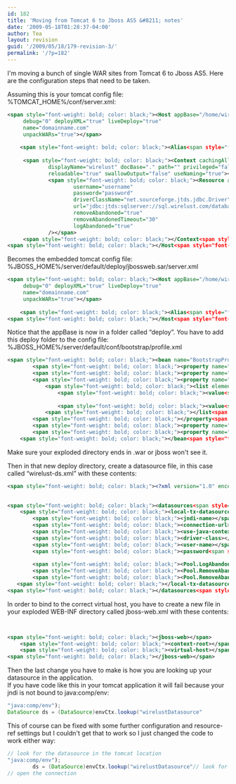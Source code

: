```yaml
---
id: 182
title: 'Moving from Tomcat 6 to Jboss AS5 &#8211; notes'
date: '2009-05-18T01:28:37-04:00'
author: Tea
layout: revision
guid: '/2009/05/18/179-revision-3/'
permalink: '/?p=182'
---
```


I'm moving a bunch of single WAR sites from Tomcat 6 to Jboss AS5. Here are the configuration steps that need to be taken.

Assuming this is your tomcat config file:  
%TOMCAT\_HOME%/conf/server.xml:

```xml
<span style="font-weight: bold; color: black;"><Host appBase="/home/wirelust/wirelust.com" autoDeploy="false"
     debug="0" deployXML="true" liveDeploy="true"
     name="domainname.com"
     unpackWARs="true"></span>
 
    <span style="font-weight: bold; color: black;"><Alias<span style="font-weight: bold; color: black;">></span></span>www.wirelust.com<span style="font-weight: bold; color: black;"></Alias<span style="font-weight: bold; color: black;">></span></span>
 
     <span style="font-weight: bold; color: black;"><Context cachingAllowed="true" cookies="true" crossContext="true" debug="0"
             displayName="wirelust" docBase="." path="" privileged="false"
             reloadable="true" swallowOutput="false" useNaming="true"></span>
             <span style="font-weight: bold; color: black;"><Resource auth="SERVLET" name="wirelustDatasource" scope="Shareable" type="javax.sql.DataSource"
                     username="username"
                     password="password"
                     driverClassName="net.sourceforge.jtds.jdbc.Driver"
                     url="jdbc:jtds:sqlserver://sql.wirelust.com/database"
                     removeAbandoned="true"
                     removeAbandonedTimeout="30"
                     logAbandoned="true"
             /></span>
     <span style="font-weight: bold; color: black;"></Context<span style="font-weight: bold; color: black;">></span></span>
<span style="font-weight: bold; color: black;"></Host<span style="font-weight: bold; color: black;">></span></span>
```

Becomes the embedded tomcat config file:  
%JBOSS\_HOME%/server/default/deploy/jbossweb.sar/server.xml

```xml
<span style="font-weight: bold; color: black;"><Host appBase="/home/wirelust/deploy/wirelust.com.war" autoDeploy="false"
     debug="0" deployXML="true" liveDeploy="true"
     name="domainname.com"
     unpackWARs="true"></span>
 
    <span style="font-weight: bold; color: black;"><Alias<span style="font-weight: bold; color: black;">></span></span>www.wirelust.com<span style="font-weight: bold; color: black;"></Alias<span style="font-weight: bold; color: black;">></span></span>
<span style="font-weight: bold; color: black;"></Host<span style="font-weight: bold; color: black;">></span></span>
```

Notice that the appBase is now in a folder called “deploy”. You have to add this deploy folder to the config file:  
%JBOSS\_HOME%/server/default/conf/bootstrap/profile.xml

```xml
<span style="font-weight: bold; color: black;"><bean name="BootstrapProfileFactory" class="org.jboss.system.server.profileservice.repository.StaticProfileFactory"></span>
        <span style="font-weight: bold; color: black;"><property name="bootstrapURI"></span>${jboss.server.home.url}conf/jboss-service.xml<span style="font-weight: bold; color: black;"></property<span style="font-weight: bold; color: black;">></span></span>
        <span style="font-weight: bold; color: black;"><property name="deployersURI"></span>${jboss.server.home.url}deployers<span style="font-weight: bold; color: black;"></property<span style="font-weight: bold; color: black;">></span></span>
        <span style="font-weight: bold; color: black;"><property name="applicationURIs"></span>
            <span style="font-weight: bold; color: black;"><list elementClass="java.net.URI"></span>
                <span style="font-weight: bold; color: black;"><value<span style="font-weight: bold; color: black;">></span></span>${jboss.server.home.url}deploy<span style="font-weight: bold; color: black;"></value<span style="font-weight: bold; color: black;">></span></span>
 
                <span style="font-weight: bold; color: black;"><value<span style="font-weight: bold; color: black;">></span></span>file:/home/wirelust/deploy<span style="font-weight: bold; color: black;"></value<span style="font-weight: bold; color: black;">></span></span>
            <span style="font-weight: bold; color: black;"></list<span style="font-weight: bold; color: black;">></span></span>
        <span style="font-weight: bold; color: black;"></property<span style="font-weight: bold; color: black;">></span></span>
        <span style="font-weight: bold; color: black;"><property name="attachmentStoreRoot"></span>${jboss.server.data.dir}/attachments<span style="font-weight: bold; color: black;"></property<span style="font-weight: bold; color: black;">></span></span>
        <span style="font-weight: bold; color: black;"><property name="profileFactory"></span><span style="font-weight: bold; color: black;"><inject bean="ProfileFactory" /></span><span style="font-weight: bold; color: black;"></property<span style="font-weight: bold; color: black;">></span></span>
    <span style="font-weight: bold; color: black;"></bean<span style="font-weight: bold; color: black;">></span></span>
```

Make sure your exploded directory ends in .war or jboss won't see it.

Then in that new deploy directory, create a datasource file, in this case called “wirelust-ds.xml” with these contents:

```xml
<span style="font-weight: bold; color: black;"><?xml version="1.0" encoding="UTF-8"?></span>
 

<span style="font-weight: bold; color: black;"><datasources<span style="font-weight: bold; color: black;">></span></span>
    <span style="font-weight: bold; color: black;"><local-tx-datasource></span>
        <span style="font-weight: bold; color: black;"><jndi-name></span>wirelustDatasource<span style="font-weight: bold; color: black;"></jndi-name></span>
        <span style="font-weight: bold; color: black;"><connection-url></span>jdbc:jtds:sqlserver://sql.wirelust.com/wirelust<span style="font-weight: bold; color: black;"></connection-url></span>
        <span style="font-weight: bold; color: black;"><use-java-context></span>false<span style="font-weight: bold; color: black;"></use-java-context></span>
        <span style="font-weight: bold; color: black;"><driver-class></span>net.sourceforge.jtds.jdbc.Driver<span style="font-weight: bold; color: black;"></driver-class></span>
        <span style="font-weight: bold; color: black;"><user-name></span>username<span style="font-weight: bold; color: black;"></user-name></span>
        <span style="font-weight: bold; color: black;"><password<span style="font-weight: bold; color: black;">></span></span>password<span style="font-weight: bold; color: black;"></password<span style="font-weight: bold; color: black;">></span></span>
 
        <span style="font-weight: bold; color: black;"><Pool.LogAbandoned></span>false<span style="font-weight: bold; color: black;"></Pool.LogAbandoned></span>
        <span style="font-weight: bold; color: black;"><Pool.RemoveAbandoned></span>false<span style="font-weight: bold; color: black;"></Pool.RemoveAbandoned></span>
        <span style="font-weight: bold; color: black;"><Pool.RemoveAbandonedTimeout></span>50000<span style="font-weight: bold; color: black;"></Pool.RemoveAbandonedTimeout></span>
   <span style="font-weight: bold; color: black;"></local-tx-datasource></span>
<span style="font-weight: bold; color: black;"></datasources<span style="font-weight: bold; color: black;">></span></span>
```

In order to bind to the correct virtual host, you have to create a new file in your exploded WEB-INF directory called jboss-web.xml with these contents:

```xml

 
<span style="font-weight: bold; color: black;"><jboss-web></span>  
    <span style="font-weight: bold; color: black;"><context-root></span>/<span style="font-weight: bold; color: black;"></context-root></span>  
    <span style="font-weight: bold; color: black;"><virtual-host></span>wirelust.com<span style="font-weight: bold; color: black;"></virtual-host></span>
<span style="font-weight: bold; color: black;"></jboss-web></span>
```

Then the last change you have to make is how you are looking up your datasource in the application.  
If you have code like this in your tomcat application it will fail because your jndi is not bound to java:comp/env:

```java
"java:comp/env");
DataSource ds = (DataSource)envCtx.lookup("wirelustDatasource"
```

This of course can be fixed with some further configuration and resource-ref settings but I couldn't get that to work so I just changed the code to work either way:

```java
// look for the datasource in the tomcat location
"java:comp/env");
		ds = (DataSource)envCtx.lookup("wirelustDatasource"// look for it in the jboss location
// open the connection
 
```